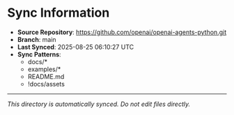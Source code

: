 # Sync Information

- **Source Repository**: https://github.com/openai/openai-agents-python.git
- **Branch**: main
- **Last Synced**: 2025-08-25 06:10:27 UTC
- **Sync Patterns**:
  - docs/*
  - examples/*
  - README.md
  - !docs/assets

---
*This directory is automatically synced. Do not edit files directly.*
